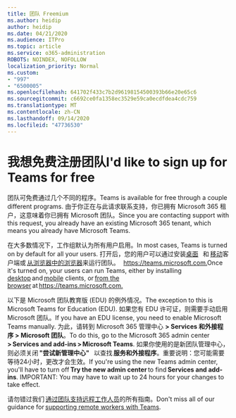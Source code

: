 ```yaml
---
title: 团队 Freemium
ms.author: heidip
author: heidip
ms.date: 04/21/2020
ms.audience: ITPro
ms.topic: article
ms.service: o365-administration
ROBOTS: NOINDEX, NOFOLLOW
localization_priority: Normal
ms.custom:
- "997"
- "6500005"
ms.openlocfilehash: 641702f433c7b2d96198154500393b66e20e65c6
ms.sourcegitcommit: c6692ce0fa1358ec3529e59ca0ecdfdea4cdc759
ms.translationtype: MT
ms.contentlocale: zh-CN
ms.lasthandoff: 09/14/2020
ms.locfileid: "47736530"
---
```

# <a name="id-like-to-sign-up-for-teams-for-free"></a><span data-ttu-id="1cd20-102">我想免费注册团队</span><span class="sxs-lookup"><span data-stu-id="1cd20-102">I'd like to sign up for Teams for free</span></span>

<span data-ttu-id="1cd20-103">团队可免费通过几个不同的程序。</span><span class="sxs-lookup"><span data-stu-id="1cd20-103">Teams is available for free through a couple different programs.</span></span> <span data-ttu-id="1cd20-104">由于你正在与此请求联系支持，你已拥有 Microsoft 365 租户，这意味着你已拥有 Microsoft 团队。</span><span class="sxs-lookup"><span data-stu-id="1cd20-104">Since you are contacting support with this request, you already have an existing Microsoft 365 tenant, which means you already have Microsoft Teams.</span></span>

<span data-ttu-id="1cd20-105">在大多数情况下，工作组默认为所有用户启用。</span><span class="sxs-lookup"><span data-stu-id="1cd20-105">In most cases, Teams is turned on by default for all your users.</span></span> <span data-ttu-id="1cd20-106">打开后，您的用户可以通过安装[桌面](https://docs.microsoft.com/MicrosoftTeams/get-clients#desktop-client)   和 [移动](https://docs.microsoft.com/MicrosoftTeams/get-clients#mobile-clients)客户端或 [从浏览器中的浏览器](https://docs.microsoft.com/MicrosoftTeams/get-clients#web-client)来运行团队。   <https://teams.microsoft.com.></span><span class="sxs-lookup"><span data-stu-id="1cd20-106">Once it's turned on, your users can run Teams, either by installing [desktop](https://docs.microsoft.com/MicrosoftTeams/get-clients#desktop-client) and [mobile](https://docs.microsoft.com/MicrosoftTeams/get-clients#mobile-clients) clients, or [from the browser](https://docs.microsoft.com/MicrosoftTeams/get-clients#web-client) at <https://teams.microsoft.com.></span></span>

<span data-ttu-id="1cd20-107">以下是 Microsoft 团队教育版 (EDU) 的例外情况。</span><span class="sxs-lookup"><span data-stu-id="1cd20-107">The exception to this is Microsoft Teams for Education (EDU).</span></span> <span data-ttu-id="1cd20-108">如果您有 EDU 许可证，则需要手动启用 Microsoft 团队。</span><span class="sxs-lookup"><span data-stu-id="1cd20-108">If you have an EDU license, you need to enable Microsoft Teams manually.</span></span> <span data-ttu-id="1cd20-109">为此，请转到 Microsoft 365 管理中心 **> Services 和外接程序 > Microsoft 团队**。</span><span class="sxs-lookup"><span data-stu-id="1cd20-109">To do this, go to the Microsoft 365 admin center **> Services and add-ins > Microsoft Teams**.</span></span> <span data-ttu-id="1cd20-110">如果你使用的是新团队管理中心，则必须关闭 **"尝试新管理中心"**   以查找 **服务和外接程序**。重要说明：您可能需要等待24小时，更改才会生效。</span><span class="sxs-lookup"><span data-stu-id="1cd20-110">If you're using the new Teams admin center, you'll have to turn off **Try the new admin center** to find **Services and add-ins**. IMPORTANT: You may have to wait up to 24 hours for your changes to take effect.</span></span>

<span data-ttu-id="1cd20-111">请勿错过我们 [通过团队支持远程工作人员](https://docs.microsoft.com/MicrosoftTeams/support-remote-work-with-teams)的所有指南。</span><span class="sxs-lookup"><span data-stu-id="1cd20-111">Don't miss all of our guidance for [supporting remote workers with Teams](https://docs.microsoft.com/MicrosoftTeams/support-remote-work-with-teams).</span></span>
